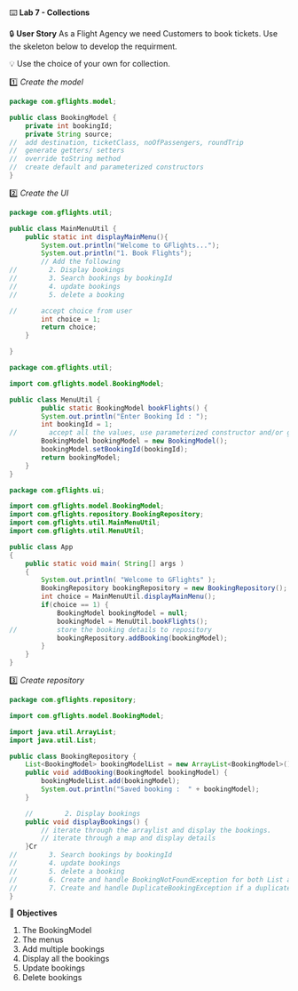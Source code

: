 :keyboard: **Lab 7 - Collections**  


:lock: **User Story** As a Flight Agency we need Customers to book tickets. Use the skeleton below to develop the requirment.

:bulb: Use the choice of your own for collection.  


:one: _Create the model_
```java
package com.gflights.model;

public class BookingModel {
    private int bookingId;
    private String source;
//  add destination, ticketClass, noOfPassengers, roundTrip
//  generate getters/ setters
//  override toString method
//  create default and parameterized constructors
}

```
:two: _Create the UI_  
```java
package com.gflights.util;

public class MainMenuUtil {
    public static int displayMainMenu(){
        System.out.println("Welcome to GFlights...");
        System.out.println("1. Book Flights");
        // Add the following
//        2. Display bookings
//        3. Search bookings by bookingId
//        4. update bookings
//        5. delete a booking

//      accept choice from user
        int choice = 1;
        return choice;
    }

}
```
```java
package com.gflights.util;

import com.gflights.model.BookingModel;

public class MenuUtil {
        public static BookingModel bookFlights() {
        System.out.println("Enter Booking Id : ");
        int bookingId = 1;
//        accept all the values, use parameterized constructor and/or getters/setters
        BookingModel bookingModel = new BookingModel();
        bookingModel.setBookingId(bookingId);
        return bookingModel;
    }
}

```
```java
package com.gflights.ui;

import com.gflights.model.BookingModel;
import com.gflights.repository.BookingRepository;
import com.gflights.util.MainMenuUtil;
import com.gflights.util.MenuUtil;

public class App 
{
    public static void main( String[] args )
    {
        System.out.println( "Welcome to GFlights" );
        BookingRepository bookingRepository = new BookingRepository();
        int choice = MainMenuUtil.displayMainMenu();
        if(choice == 1) {
            BookingModel bookingModel = null;
            bookingModel = MenuUtil.bookFlights();
//          store the booking details to repository
            bookingRepository.addBooking(bookingModel);
        }
    }
}

```
:three: _Create repository_  
```java
package com.gflights.repository;

import com.gflights.model.BookingModel;

import java.util.ArrayList;
import java.util.List;

public class BookingRepository {
    List<BookingModel> bookingModelList = new ArrayList<BookingModel>();
    public void addBooking(BookingModel bookingModel) {
        bookingModelList.add(bookingModel);
        System.out.println("Saved booking :  " + bookingModel);
    }

    //        2. Display bookings
    public void displayBookings() {
        // iterate through the arraylist and display the bookings.
        // iterate through a map and display details
    }Cr
//        3. Search bookings by bookingId
//        4. update bookings
//        5. delete a booking
//        6. Create and handle BookingNotFoundException for both List and Map
//        7. Create and handle DuplicateBookingException if a duplicate key is added.
}

```

:dart: **Objectives**  

1. The BookingModel
2. The menus
3. Add multiple bookings
4. Display all the bookings
5. Update bookings
6. Delete bookings
